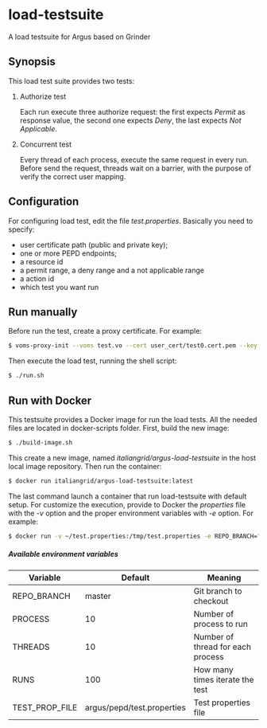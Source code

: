 # load-testsuite
A load testsuite for Argus based on Grinder

## Synopsis
This load test suite provides two tests:

1. Authorize test

   Each run execute three authorize request: the first expects _Permit_ as response value, the second one expects _Deny_, the last expects _Not Applicable_.
2. Concurrent test

   Every thread of each process, execute the same request in every run. Before send the request, threads wait on a barrier, with the purpose of verify the correct user mapping.

## Configuration
For configuring load test, edit the file _test.properties_. Basically you need to specify:
 
 * user certificate path (public and private key);
 * one or more PEPD endpoints;
 * a resource id
 * a permit range, a deny range and a not applicable range
 * a action id
 * which test you want run 
 

## Run manually
Before run the test, create a proxy certificate. For example:
```bash
$ voms-proxy-init --voms test.vo --cert user_cert/test0.cert.pem --key user_cert/test0.key.pem
```
Then execute the load test, running the shell script:
```bash
$ ./run.sh
```

## Run with Docker
This testsuite provides a Docker image for run the load tests. All the needed files are located in docker-scripts folder.
First, build the new image:
```bash
$ ./build-image.sh
```
This create a new image, named _italiangrid/argus-load-testsuite_ in the host local image repository.
Then run the container:
```bash
$ docker run italiangrid/argus-load-testsuite:latest
```
The last command launch a container that run load-testsuite with default setup. For customize the execution, provide to Docker the _properties_ file with the _-v_ option and the proper environment variables with _-e_ option.
For example:
```bash
$ docker run -v ~/test.properties:/tmp/test.properties -e REPO_BRANCH="feature/ISSUE-1" -e PROCESS=1 -e THREADS=1 -e RUNS=1 -e TEST_PROP_FILE=/tmp/test.properties italiangrid/argus-load-testsuite:latest
```
 ##### Available environment variables
 
 | Variable    | Default | Meaning |
 | ----------- | ------- | ------- |
 | REPO_BRANCH | master  | Git branch to checkout |
 | PROCESS     | 10      | Number of process to run |
 | THREADS     | 10      | Number of thread for each process |
 | RUNS        | 100     | How many times iterate the test |
 | TEST_PROP_FILE | argus/pepd/test.properties | Test properties file |
 
 
